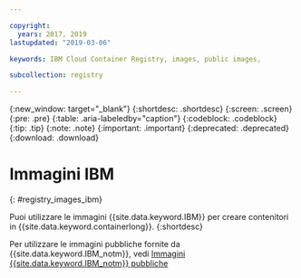 ```yaml
---

copyright:
  years: 2017, 2019
lastupdated: "2019-03-06"

keywords: IBM Cloud Container Registry, images, public images,

subcollection: registry

---
```


{:new_window: target="_blank"}
{:shortdesc: .shortdesc}
{:screen: .screen}
{:pre: .pre}
{:table: .aria-labeledby="caption"}
{:codeblock: .codeblock}
{:tip: .tip}
{:note: .note}
{:important: .important}
{:deprecated: .deprecated}
{:download: .download}

# Immagini IBM
{: #registry_images_ibm}

Puoi utilizzare le immagini {{site.data.keyword.IBM}} per creare contenitori in {{site.data.keyword.containerlong}}.
{:shortdesc}

Per utilizzare le immagini pubbliche fornite da {{site.data.keyword.IBM_notm}}, vedi [Immagini {{site.data.keyword.IBM_notm}} pubbliche](/docs/services/Registry?topic=registry-public_images#public_images)
